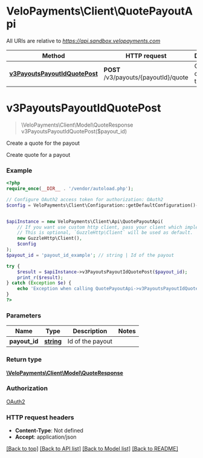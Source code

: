 # VeloPayments\Client\QuotePayoutApi

All URIs are relative to *https://api.sandbox.velopayments.com*

Method | HTTP request | Description
------------- | ------------- | -------------
[**v3PayoutsPayoutIdQuotePost**](QuotePayoutApi.md#v3PayoutsPayoutIdQuotePost) | **POST** /v3/payouts/{payoutId}/quote | Create a quote for the payout


# **v3PayoutsPayoutIdQuotePost**
> \VeloPayments\Client\Model\QuoteResponse v3PayoutsPayoutIdQuotePost($payout_id)

Create a quote for the payout

Create quote for a payout

### Example
```php
<?php
require_once(__DIR__ . '/vendor/autoload.php');

// Configure OAuth2 access token for authorization: OAuth2
$config = VeloPayments\Client\Configuration::getDefaultConfiguration()->setAccessToken('YOUR_ACCESS_TOKEN');


$apiInstance = new VeloPayments\Client\Api\QuotePayoutApi(
    // If you want use custom http client, pass your client which implements `GuzzleHttp\ClientInterface`.
    // This is optional, `GuzzleHttp\Client` will be used as default.
    new GuzzleHttp\Client(),
    $config
);
$payout_id = 'payout_id_example'; // string | Id of the payout

try {
    $result = $apiInstance->v3PayoutsPayoutIdQuotePost($payout_id);
    print_r($result);
} catch (Exception $e) {
    echo 'Exception when calling QuotePayoutApi->v3PayoutsPayoutIdQuotePost: ', $e->getMessage(), PHP_EOL;
}
?>
```

### Parameters

Name | Type | Description  | Notes
------------- | ------------- | ------------- | -------------
 **payout_id** | [**string**](../Model/.md)| Id of the payout |

### Return type

[**\VeloPayments\Client\Model\QuoteResponse**](../Model/QuoteResponse.md)

### Authorization

[OAuth2](../../README.md#OAuth2)

### HTTP request headers

 - **Content-Type**: Not defined
 - **Accept**: application/json

[[Back to top]](#) [[Back to API list]](../../README.md#documentation-for-api-endpoints) [[Back to Model list]](../../README.md#documentation-for-models) [[Back to README]](../../README.md)

